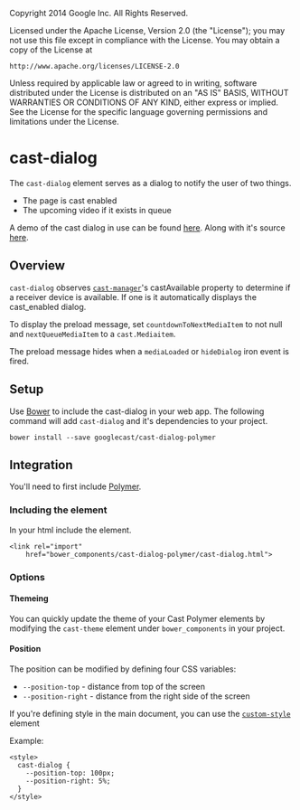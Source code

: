Copyright 2014 Google Inc. All Rights Reserved.

Licensed under the Apache License, Version 2.0 (the "License");
you may not use this file except in compliance with the License.
You may obtain a copy of the License at

    http://www.apache.org/licenses/LICENSE-2.0

Unless required by applicable law or agreed to in writing, software
distributed under the License is distributed on an "AS IS" BASIS,
WITHOUT WARRANTIES OR CONDITIONS OF ANY KIND, either express or implied.
See the License for the specific language governing permissions and
limitations under the License.

# cast-dialog
The `cast-dialog` element serves as a dialog to notify the user of two things.

* The page is cast enabled
* The upcoming video if it exists in queue

A demo of the cast dialog in use can be found [here](http://googlecast.github.io/CastVideos-chrome-material/). 
Along with it's source [here](http://github.com/googlecast/CastVideos-chrome-material).

## Overview
`cast-dialog` observes [`cast-manager`](http://github.com/googlecast/cast-manager-polymer)'s castAvailable property to determine if a receiver device is available.  If
one is it automatically displays the cast_enabled dialog.

To display the preload message, set `countdownToNextMediaItem` to not null and `nextQueueMediaItem` to a `cast.Mediaitem`.

The preload message hides when a `mediaLoaded` or `hideDialog` iron event is fired.

## Setup
Use [Bower](http://bower.io/) to include the cast-dialog in your web app.  The following 
command will add `cast-dialog` and it's dependencies to your project.

    bower install --save googlecast/cast-dialog-polymer
    
## Integration
You'll need to first include 
[Polymer](https://www.polymer-project.org/).

### Including the element
In your html include the element.

    <link rel="import"
        href="bower_components/cast-dialog-polymer/cast-dialog.html">
        
### Options

#### Themeing
You can quickly update the theme of your Cast Polymer elements by modifying the `cast-theme` 
element under `bower_components` in your project.

#### Position
The position can be modified by defining four CSS variables: 

* `--position-top` - distance from top of the screen
* `--position-right` - distance from the right side of the screen

If you're defining style in the main document,
 you can use the [`custom-style`](https://www.polymer-project.org/1.0/docs/devguide/styling.html#custom-style) element

Example:

    <style>
      cast-dialog {
        --position-top: 100px;
        --position-right: 5%;
      }
    </style>  
    